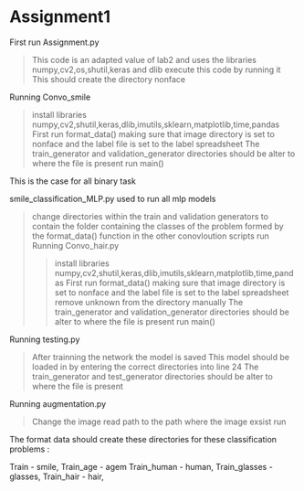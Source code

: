 # Assignment1
First run Assignment.py

>This code is an adapted value of lab2 and uses the libraries numpy,cv2,os,shutil,keras and dlib
>execute this code by running it
>This should create the directory nonface

Running Convo_smile
>install libraries numpy,cv2,shutil,keras,dlib,imutils,sklearn,matplotlib,time,pandas
>First run format_data() making sure that image directory is set to nonface and the label file is set to the label spreadsheet
>The train_generator and validation_generator directories should be alter to where the file is present
>run main()


This is the case for all binary task 

smile_classification_MLP.py
used to run all mlp models
>change directories within the train and validation generators to contain the folder containing the classes of the problem formed by the format_data() function in the other conovloution scripts
>run
Running Convo_hair.py
>>install libraries numpy,cv2,shutil,keras,dlib,imutils,sklearn,matplotlib,time,pandas
>First run format_data() making sure that image directory is set to nonface and the label file is set to the label spreadsheet
>remove unknown from the directory manually
>The train_generator and validation_generator directories should be alter to where the file is present
>run main()

Running testing.py

>After trainning the network the model is saved This model should be loaded in by entering the correct directories into line 24
>The train_generator and test_generator directories should be alter to where the file is present

Running augmentation.py
>Change the image read path to the path where the image exsist
>run


The format data should create these directories for these classification problems :

Train - smile,
Train_age - agem
Train_human - human,
Train_glasses - glasses,
Train_hair - hair,
